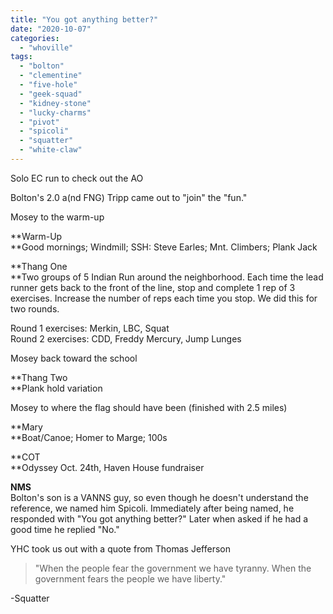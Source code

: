 ```yaml
---
title: "You got anything better?"
date: "2020-10-07"
categories: 
  - "whoville"
tags: 
  - "bolton"
  - "clementine"
  - "five-hole"
  - "geek-squad"
  - "kidney-stone"
  - "lucky-charms"
  - "pivot"
  - "spicoli"
  - "squatter"
  - "white-claw"
---
```


Solo EC run to check out the AO

Bolton's 2.0 a(nd FNG) Tripp came out to "join" the "fun."

Mosey to the warm-up

**Warm-Up  
**Good mornings; Windmill; SSH: Steve Earles; Mnt. Climbers; Plank Jack

**Thang One  
**Two groups of 5 Indian Run around the neighborhood. Each time the lead runner gets back to the front of the line, stop and complete 1 rep of 3 exercises. Increase the number of reps each time you stop. We did this for two rounds.

Round 1 exercises: Merkin, LBC, Squat  
Round 2 exercises: CDD, Freddy Mercury, Jump Lunges

Mosey back toward the school

**Thang Two  
**Plank hold variation

Mosey to where the flag should have been (finished with 2.5 miles)

**Mary  
**Boat/Canoe; Homer to Marge; 100s

**COT  
**Odyssey Oct. 24th, Haven House fundraiser

**NMS**  
Bolton's son is a VANNS guy, so even though he doesn't understand the reference, we named him Spicoli. Immediately after being named, he responded with "You got anything better?" Later when asked if he had a good time he replied "No."

YHC took us out with a quote from Thomas Jefferson

> "When the people fear the government we have tyranny. When the government fears the people we have liberty."

\-Squatter
